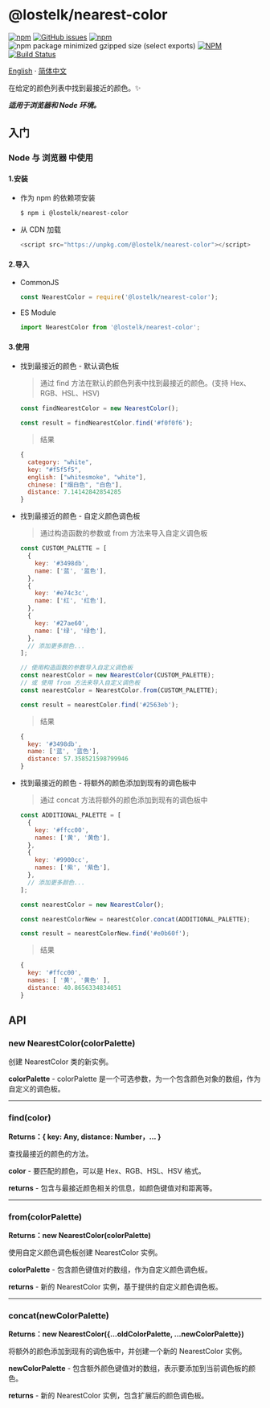 # @lostelk/nearest-color

[![npm](https://img.shields.io/npm/v/@lostelk/nearest-color?color=blue)](https://www.npmjs.com/package/@lostelk/nearest-color)
[![GitHub issues](https://img.shields.io/github/issues/LostElkByte/nearest-color)](https://github.com/LostElkByte/nearest-color/issues)
[![npm](https://img.shields.io/npm/dt/@lostelk/nearest-color)](https://www.npmjs.com/package/@lostelk/nearest-color)
![npm package minimized gzipped size (select exports)](https://img.shields.io/bundlejs/size/@lostelk/nearest-color)
[![NPM](https://img.shields.io/npm/l/@lostelk/nearest-color)](http://opensource.org/licenses/MIT)
[![Build Status](https://app.travis-ci.com/LostElkByte/nearest-color.svg?branch=main)](https://app.travis-ci.com/LostElkByte/nearest-color)

[English](README.md) · [简体中文](README.ZH.md)

在给定的颜色列表中找到最接近的颜色。✨

**_适用于浏览器和 Node 环境。_**

## 入门

### Node 与 浏览器 中使用

#### 1.安装

- 作为 npm 的依赖项安装

  ```sh
  $ npm i @lostelk/nearest-color
  ```

- 从 CDN 加载

  ```js
  <script src="https://unpkg.com/@lostelk/nearest-color"></script>
  ```

#### 2.导入

- CommonJS

  ```js
  const NearestColor = require('@lostelk/nearest-color');
  ```

- ES Module

  ```js
  import NearestColor from '@lostelk/nearest-color';
  ```

#### 3.使用

- 找到最接近的颜色 - 默认调色板

  > 通过 find 方法在默认的颜色列表中找到最接近的颜色。(支持 Hex、RGB、HSL、HSV)

  ```js
  const findNearestColor = new NearestColor();

  const result = findNearestColor.find('#f0f0f6');
  ```

  > 结果

  ```js
  {
    category: "white",
    key: "#f5f5f5",
    english: ["whitesmoke", "white"],
    chinese: ["烟白色", "白色"],
    distance: 7.14142842854285
  }
  ```

- 找到最接近的颜色 - 自定义颜色调色板

  > 通过构造函数的参数或 from 方法来导入自定义调色板

  ```js
  const CUSTOM_PALETTE = [
    {
      key: '#3498db',
      name: ['蓝', '蓝色'],
    },
    {
      key: '#e74c3c',
      name: ['红', '红色'],
    },
    {
      key: '#27ae60',
      name: ['绿', '绿色'],
    },
    // 添加更多颜色...
  ];
  ```

  ```js
  // 使用构造函数的参数导入自定义调色板
  const nearestColor = new NearestColor(CUSTOM_PALETTE);
  // 或 使用 from 方法来导入自定义调色板
  const nearestColor = NearestColor.from(CUSTOM_PALETTE);

  const result = nearestColor.find('#2563eb');
  ```

  > 结果

  ```js
  {
    key: '#3498db',
    name: ['蓝', '蓝色'],
    distance: 57.358521598799946
  }

  ```

- 找到最接近的颜色 - 将额外的颜色添加到现有的调色板中

  > 通过 concat 方法将额外的颜色添加到现有的调色板中

  ```js
  const ADDITIONAL_PALETTE = [
    {
      key: '#ffcc00',
      names: ['黄', '黄色'],
    },
    {
      key: '#9900cc',
      names: ['紫', '紫色'],
    },
    // 添加更多颜色...
  ];
  ```

  ```js
  const nearestColor = new NearestColor();

  const nearestColorNew = nearestColor.concat(ADDITIONAL_PALETTE);

  const result = nearestColorNew.find('#e0b60f');
  ```

  > 结果

  ```js
  {
    key: '#ffcc00',
    names: [ '黄', '黄色' ],
    distance: 40.8656334834051
  }
  ```

## API

### new NearestColor(colorPalette)

创建 NearestColor 类的新实例。

**colorPalette** - colorPalette 是一个可选参数，为一个包含颜色对象的数组，作为自定义的调色板。

---

### find(color)

**Returns：{ key: Any, distance: Number，... }**

查找最接近的颜色的方法。

**color** - 要匹配的颜色，可以是 Hex、RGB、HSL、HSV 格式。

**returns** - 包含与最接近颜色相关的信息，如颜色键值对和距离等。

---

### from(colorPalette)

**Returns：new NearestColor(colorPalette)**

使用自定义颜色调色板创建 NearestColor 实例。

**colorPalette** - 包含颜色键值对的数组，作为自定义颜色调色板。

**returns** - 新的 NearestColor 实例，基于提供的自定义颜色调色板。

---

### concat(newColorPalette)

**Returns：new NearestColor({...oldColorPalette, ...newColorPalette})**

将额外的颜色添加到现有的调色板中，并创建一个新的 NearestColor 实例。

**newColorPalette** - 包含额外颜色键值对的数组，表示要添加到当前调色板的颜色。

**returns** - 新的 NearestColor 实例，包含扩展后的颜色调色板。
